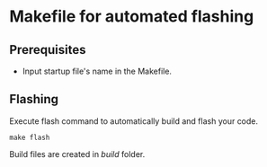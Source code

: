 # Makefile for automated flashing
## Prerequisites
- Input startup file's name in the Makefile.
## Flashing
Execute flash command to automatically build and flash your code.

```
make flash
```
Build files are created in *build* folder.

